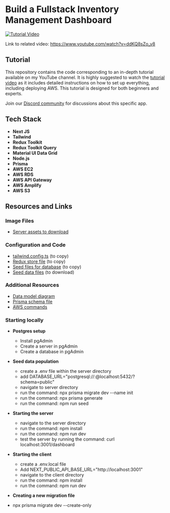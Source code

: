 # Build a Fullstack Inventory Management Dashboard

[![Tutorial Video](https://img.youtube.com/vi/ddKQ8sZo_v8/0.jpg)](https://www.youtube.com/watch?v=ddKQ8sZo_v8)

Link to related video: https://www.youtube.com/watch?v=ddKQ8sZo_v8

## Tutorial

This repository contains the code corresponding to an in-depth tutorial available on my YouTube channel. It is highly suggested to watch the [tutorial video](https://www.youtube.com/watch?v=ddKQ8sZo_v8) as it includes detailed instructions on how to set up everything, including deploying AWS. This tutorial is designed for both beginners and experts.

Join our [Discord community](https://discord.com/channels/1070200085440376872/1267499814678171698) for discussions about this specific app.

## Tech Stack

- **Next JS**
- **Tailwind**
- **Redux Toolkit**
- **Redux Toolkit Query**
- **Material UI Data Grid**
- **Node.js**
- **Prisma**
- **AWS EC2**
- **AWS RDS**
- **AWS API Gateway**
- **AWS Amplify**
- **AWS S3**

## Resources and Links

### Image Files

- [Server assets to download](https://github.com/ed-roh/inventory-management/tree/master/server/assets)

### Configuration and Code

- [tailwind.config.ts](https://github.com/ed-roh/inventory-management/blob/master/client/tailwind.config.ts) (to copy)
- [Redux store file](https://github.com/ed-roh/inventory-management/blob/master/client/src/app/redux.tsx) (to copy)
- [Seed files for database](https://github.com/ed-roh/inventory-management/blob/master/server/prisma/seed.ts) (to copy)
- [Seed data files](https://github.com/ed-roh/inventory-management/tree/master/server/prisma/seedData) (to download)

### Additional Resources

- [Data model diagram](https://drawsql.app/teams/team-3023/diagrams/56-inventorymanagement)
- [Prisma schema file](https://github.com/ed-roh/inventory-management/blob/master/server/prisma/schema.prisma)
- [AWS commands](https://github.com/ed-roh/inventory-management/blob/master/server/aws-ec2-instructions.md)

### Starting locally

- **Postgres setup**
  - Install pgAdmin
  - Create a server in pgAdmin
  - Create a database in pgAdmin
- **Seed data population**

  - create a .env file within the server directory
  - add DATABASE_URL="postgresql://<username>:<password>@localhost:5432/<dbname>?schema=public"
  - navigate to server directory
  - run the command: npx prisma migrate dev --name init
  - run the command: npx prisma generate
  - run the command: npm run seed

- **Starting the server**

  - navigate to the server directory
  - run the command: npm install
  - run the command: npm run dev
  - test the server by running the command: curl localhost:3001/dashboard

- **Starting the client**

  - create a .env.local file
  - Add NEXT_PUBLIC_API_BASE_URL="http://localhost:3001"
  - navigate to the client directory
  - run the command: npm install
  - run the command: npm run dev

- **Creating a new migration file**
- npx prisma migrate dev --create-only
